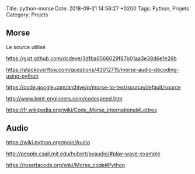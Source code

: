 Title:  python-morse
Date:   2018-09-21 14:56:27 +0200
Tags: Python, Projets
Category: Projets


## Morse

Le source utilisé

<https://gist.github.com/dcdeve/3dfba6566029f87b01aa3e38d6e1e26b>

<https://stackoverflow.com/questions/43012715/morse-audio-decoding-using-python>

<https://code.google.com/archive/p/morse-to-text/source/default/source>

<http://www.kent-engineers.com/codespeed.htm>

<https://fr.wikipedia.org/wiki/Code_Morse_international#Lettres>

## Audio

<https://wiki.python.org/moin/Audio>

<http://people.csail.mit.edu/hubert/pyaudio/#play-wave-example>

<https://rosettacode.org/wiki/Morse_code#Python>
